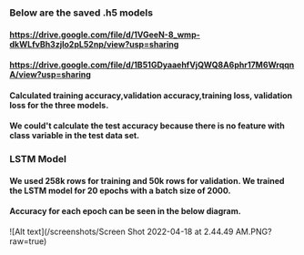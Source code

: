 ### Below are the saved .h5 models
#### https://drive.google.com/file/d/1VGeeN-8_wmp-dkWLfvBh3zjlo2pL52np/view?usp=sharing
#### https://drive.google.com/file/d/1B51GDyaaehfVjQWQ8A6phr17M6WrqqnA/view?usp=sharing


#### Calculated training accuracy,validation accuracy,training loss, validation loss for the three models.
#### We could't calculate the test accuracy because there is no feature with class variable in the test data set.

### LSTM Model
#### We used 258k rows for training and 50k rows for validation. We trained the LSTM model for 20 epochs with a batch size of 2000. 
#### Accuracy for each epoch can be seen in the below diagram.
![Alt text](/screenshots/Screen Shot 2022-04-18 at 2.44.49 AM.PNG?raw=true)
